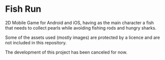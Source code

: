 ﻿# Fish Run

2D Mobile Game for Android and iOS, having as the main character a fish that needs to collect pearls while avoiding fishing rods and hungry sharks.

Some of the assets used (mostly images) are protected by a licence and are not included in this repository.

The development of this project has been canceled for now.
